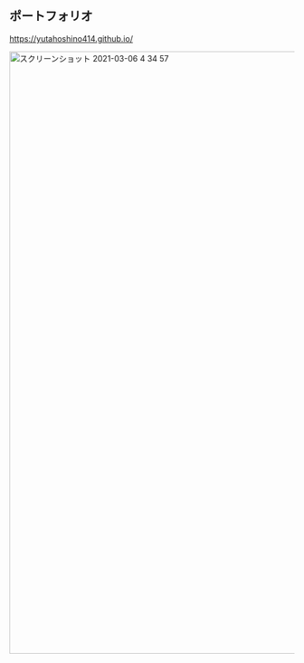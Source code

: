 ## ポートフォリオ  
https://yutahoshino414.github.io/

<img width="1064" alt="スクリーンショット 2021-03-06 4 34 57" src="https://user-images.githubusercontent.com/72447845/110164885-59ce7080-7e35-11eb-999f-537c472a00d0.png">
